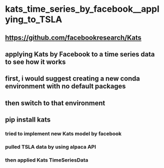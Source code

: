 # kats_time_series_by_facebook__applying_to_TSLA

## https://github.com/facebookresearch/Kats

## applying Kats by Facebook to a time series data to see how it works

## first, i would suggest creating a new conda environment with no default packages
## then switch to that environment 
## pip install kats


### tried to implement new Kats model by facebook 

### pulled TSLA data by using alpaca API
### then applied Kats TimeSeriesData 
